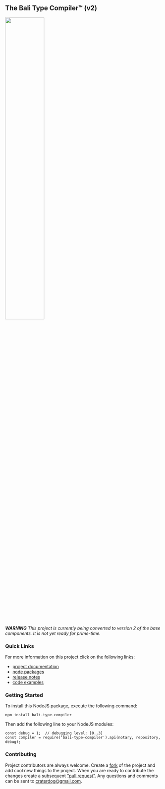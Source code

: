 ## The Bali Type Compiler™ (v2)
<img src="https://craterdog.com/images/CraterDogLogo.png" width="50%">

**_WARNING_**
_This project is currently being converted to version 2 of the base components. It is not yet ready for prime-time._

### Quick Links
For more information on this project click on the following links:
 * [project documentation](https://github.com/craterdog-bali/js-bali-type-compiler/wiki)
 * [node packages](https://www.npmjs.com/package/bali-type-compiler)
 * [release notes](https://github.com/craterdog-bali/js-bali-type-compiler/wiki/release-notes)
 * [code examples](https://github.com/craterdog-bali/js-bali-type-compiler/wiki/code-examples)

### Getting Started
To install this NodeJS package, execute the following command:
```
npm install bali-type-compiler
```
Then add the following line to your NodeJS modules:
```
const debug = 1;  // debugging level: [0..3]
const compiler = require('bali-type-compiler').api(notary, repository, debug);
```

### Contributing
Project contributors are always welcome. Create a
[fork](https://github.com/craterdog-bali/js-bali-type-compiler) of the project and add cool
new things to the project. When you are ready to contribute the changes create a subsequent
["pull request"](https://help.github.com/articles/about-pull-requests/). Any questions and
comments can be sent to [craterdog@gmail.com](mailto:craterdog@gmail.com).

